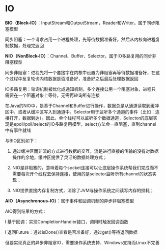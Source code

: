 # IO

**BIO（Block-IO）**：InputStream和OutputStream，Reader和Writer。属于同步阻塞模型

同步阻塞：一个请求占用一个进程处理，先等待数据准备好，然后从内核向进程复制数据，处理完返回

**NIO（NonBlock-IO）**：Channel、Buffer、Selector。属于IO多路复用的同步非阻塞模型

同步非阻塞：进程先将一个套接字在内核中设置为非阻塞再等待数据准备好，在这个过程中反复轮询内核数据是否准备好，准备好之后最后处理数据返回

IO多路复用：轮询机制被优化成通知机制，多个连接公用一个阻塞对象，进程只需要在一个阻塞对象上等待，无需再轮询所有连接

在Java的NIO中，是基于Channel和Buffer进行操作，数据总是从通道读取到缓冲区中，或者从缓冲区写入到通道中。Selector用于监听多个通道的事件（比如：连接打开，数据到达）。因此，单个线程可以监听多个数据通道，Selector的底层实现是epoll/poll/select的IO多路复用模型，select方法会一直阻塞，直到channel中有事件就绪

与BIO区别如下：

1. 通过缓冲区而非流的方式进行数据的交互，流是进行直接的传输的没有对数据操作的余地，缓冲区提供了灵活的数据处理方式；

2. NIO是非阻塞的，意味着每个socket连接可以让底层操作系统帮我们完成而不需要每次开个线程去保持连接，使用的是selector监听所有channel的状态实现；

3. NIO提供直接内存复制方式，消除了JVM与操作系统之间读写内存的损耗；

**AIO（Asynchronous-IO）**：属于事件和回调机制的异步非阻塞模型

AIO得到结果的方式：

l   基于回调：实现CompletionHandler接口，调用时触发回调函数

l   返回Future：通过isDone()查看是否准备好，通过get()等待返回数据

但要实现真正的异步非阻塞IO，需要操作系统支持，Windows支持而Linux不完善